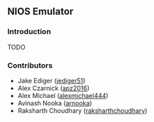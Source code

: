 ## NIOS Emulator

### Introduction

TODO

### Contributors

- Jake Ediger ([jediger51](https://git.unl.edu/jediger51))
- Alex Czarnick ([apz2016](https://git.unl.edu/apz2016))
- Alex Michael ([alexmichael444](https://git.unl.edu/alexmichael444))
- Avinash Nooka ([arnooka](https://git.unl.edu/arnooka))
- Raksharth Choudhary ([raksharthchoudhary](https://git.unl.edu/raksharthchoudhary))